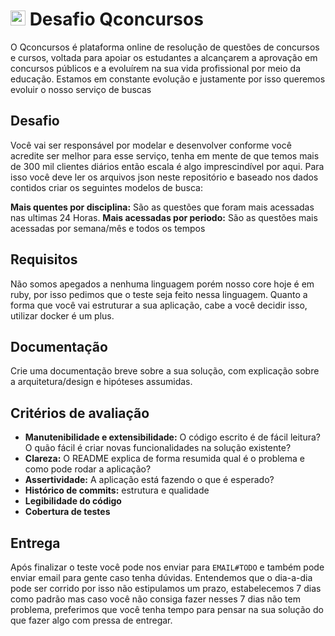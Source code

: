 # <img src="https://odin.qconcursos.com/packs/images/logo/qc-47196578.svg" alt="qcx" width="24" /> Desafio Qconcursos

O Qconcursos é plataforma online de resolução de questões de concursos e cursos, voltada para apoiar os estudantes a alcançarem a aprovação em concursos públicos e a evoluírem na sua vida profissional por meio da educação.
Estamos em constante evolução e justamente por isso queremos evoluir o nosso serviço de buscas

## Desafio

Você vai ser responsável por modelar e desenvolver conforme você acredite ser melhor para esse serviço, tenha em mente de que temos mais de 300 mil clientes diários então escala é algo imprescindível por aqui.
Para isso você deve ler os arquivos json neste repositório e baseado nos dados contidos criar os seguintes modelos de busca:

**Mais quentes por disciplina:** São as questões que foram mais acessadas nas ultimas 24 Horas.
**Mais acessadas por periodo:** São as questões mais acessadas por semana/mês e todos os tempos

## Requisitos

Não somos apegados a nenhuma linguagem porém nosso core hoje é em ruby, por isso pedimos que o teste seja feito nessa linguagem.
Quanto a forma que você vai estruturar a sua aplicação, cabe a você decidir isso, utilizar docker é um plus.

## Documentação

Crie uma documentação breve sobre a sua solução, com explicação sobre a arquitetura/design e hipóteses assumidas.

## Critérios de avaliação

- **Manutenibilidade e extensibilidade:** O código escrito é de fácil leitura? O quão fácil é criar novas funcionalidades na solução existente?
- **Clareza:** O README explica de forma resumida qual é o problema e como pode rodar a aplicação?
- **Assertividade:** A aplicação está fazendo o que é esperado? 
- **Histórico de commits:** estrutura e qualidade
- **Legibilidade do código**
- **Cobertura de testes**

## Entrega

Após finalizar o teste você pode nos enviar para `EMAIL#TODO` e também pode enviar email para gente caso tenha dúvidas. Entendemos que o dia-a-dia pode ser corrido por isso não estipulamos um prazo, estabelecemos 7 dias como padrão
mas caso você não consiga fazer nesses 7 dias não tem problema, preferimos que você tenha tempo para pensar na sua solução do que fazer algo com pressa de entregar.
